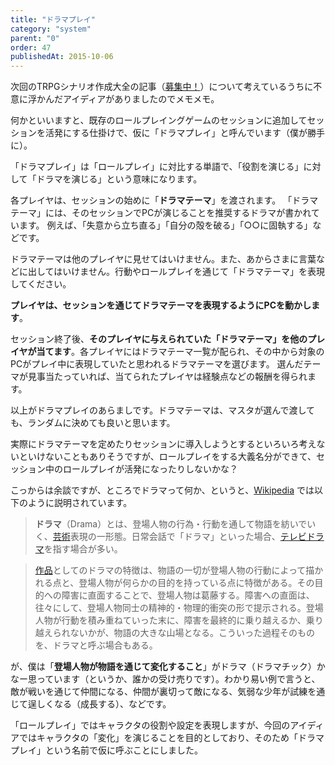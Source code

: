 ```yaml
---
title: "ドラマプレイ"
category: "system"
parent: "0"
order: 47
publishedAt: 2015-10-06
---
```


次回のTRPGシナリオ作成大全の記事（[募集中！](http://scenario.trpg.me/article/page/55)）について考えているうちに不意に浮かんだアイディアがありましたのでメモメモ。

何かといいますと、既存のロールプレイングゲームのセッションに追加してセッションを活発にする仕掛けで、仮に「ドラマプレイ」と呼んでいます（僕が勝手に）。

「ドラマプレイ」は「ロールプレイ」に対比する単語で、「役割を演じる」に対して「ドラマを演じる」という意味になります。

各プレイヤは、セッションの始めに「**ドラマテーマ**」を渡されます。 「ドラマテーマ」には、そのセッションでPCが演じることを推奨するドラマが書かれています。 例えば、「失意から立ち直る」「自分の殻を破る」「○○に固執する」などです。

ドラマテーマは他のプレイヤに見せてはいけません。また、あからさまに言葉などに出してはいけません。行動やロールプレイを通じて「ドラマテーマ」を表現してください。

**プレイヤは、セッションを通じてドラマテーマを表現するようにPCを動かします**。

セッション終了後、**そのプレイヤに与えられていた「ドラマテーマ」を他のプレイヤが当てます**。各プレイヤにはドラマテーマ一覧が配られ、その中から対象のPCがプレイ中に表現していたと思われるドラマテーマを選びます。 選んだテーマが見事当たっていれば、当てられたプレイヤは経験点などの報酬を得られます。

以上がドラマプレイのあらましです。ドラマテーマは、マスタが選んで渡しても、ランダムに決めても良いと思います。

実際にドラマテーマを定めたりセッションに導入しようとするといろいろ考えないといけないこともありそうですが、ロールプレイをする大義名分ができて、セッション中のロールプレイが活発になったりしないかな？

こっからは余談ですが、ところでドラマって何か、というと、[Wikipedia](https://ja.wikipedia.org/wiki/%E3%83%89%E3%83%A9%E3%83%9E) では以下のように説明されています。

> **ドラマ**（Drama）とは、登場人物の行為・行動を通して物語を紡いでいく、[芸術](https://ja.wikipedia.org/wiki/%E8%8A%B8%E8%A1%93 "芸術")表現の一形態。日常会話で「ドラマ」といった場合、[テレビドラマ](https://ja.wikipedia.org/wiki/%E3%83%86%E3%83%AC%E3%83%93%E3%83%89%E3%83%A9%E3%83%9E "テレビドラマ")を指す場合が多い。

> [作品](https://ja.wikipedia.org/wiki/%E4%BD%9C%E5%93%81 "作品")としてのドラマの特徴は、物語の一切が登場人物の行動によって描かれる点と、登場人物が何らかの目的を持っている点に特徴がある。その目的への障害に直面することで、登場人物は葛藤する。障害への直面は、往々にして、登場人物同士の精神的・物理的衝突の形で提示される。登場人物が行動を積み重ねていった末に、障害を最終的に乗り越えるか、乗り越えられないかが、物語の大きな山場となる。こういった過程そのものを、ドラマと呼ぶ場合もある。

が、僕は「**登場人物が物語を通じて変化すること**」がドラマ（ドラマチック）かなー思っています（というか、誰かの受け売りです）。わかり易い例で言うと、敵が戦いを通じて仲間になる、仲間が裏切って敵になる、気弱な少年が試練を通じて逞しくなる（成長する）、などです。

「ロールプレイ」ではキャラクタの役割や設定を表現しますが、今回のアイディアではキャラクタの「変化」を演じることを目的としており、そのため「ドラマプレイ」という名前で仮に呼ぶことにしました。
